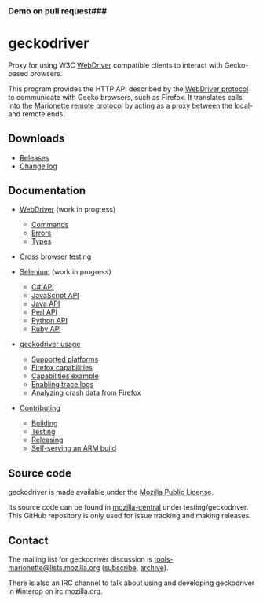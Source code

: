 ### Demo on pull request###
geckodriver
===========

Proxy for using W3C [WebDriver] compatible clients to interact with
Gecko-based browsers.

This program provides the HTTP API described by the [WebDriver
protocol] to communicate with Gecko browsers, such as Firefox.  It
translates calls into the [Marionette remote protocol] by acting
as a proxy between the local- and remote ends.

[WebDriver protocol]: https://w3c.github.io/webdriver/#protocol
[Marionette remote protocol]: https://firefox-source-docs.mozilla.org/testing/marionette/
[WebDriver]: https://developer.mozilla.org/en-US/docs/Web/WebDriver


Downloads
---------

* [Releases](https://github.com/mozilla/geckodriver/releases/latest)
* [Change log](https://searchfox.org/mozilla-central/source/testing/geckodriver/CHANGES.md)


Documentation
-------------

* [WebDriver] (work in progress)
  * [Commands](https://developer.mozilla.org/en-US/docs/Web/WebDriver/Commands)
  * [Errors](https://developer.mozilla.org/en-US/docs/Web/WebDriver/Errors)
  * [Types](https://developer.mozilla.org/en-US/docs/Web/WebDriver/Types)

* [Cross browser testing](https://developer.mozilla.org/en-US/docs/Learn/Tools_and_testing/Cross_browser_testing)

* [Selenium](https://seleniumhq.github.io/docs/) (work in progress)
  * [C# API](https://seleniumhq.github.io/selenium/docs/api/dotnet/)
  * [JavaScript API](https://seleniumhq.github.io/selenium/docs/api/javascript/)
  * [Java API](https://seleniumhq.github.io/selenium/docs/api/java/)
  * [Perl API](https://metacpan.org/pod/Selenium::Remote::Driver)
  * [Python API](https://seleniumhq.github.io/selenium/docs/api/py/)
  * [Ruby API](https://seleniumhq.github.io/selenium/docs/api/rb/)

* [geckodriver usage](https://firefox-source-docs.mozilla.org/testing/geckodriver/Usage.html)
  * [Supported platforms](https://firefox-source-docs.mozilla.org/testing/geckodriver/Support.html)
  * [Firefox capabilities](https://firefox-source-docs.mozilla.org/testing/geckodriver/Capabilities.html)
  * [Capabilities example](https://firefox-source-docs.mozilla.org/testing/geckodriver/Capabilities.html#capabilities-example)
  * [Enabling trace logs](https://firefox-source-docs.mozilla.org/testing/geckodriver/TraceLogs.html)
  * [Analyzing crash data from Firefox](https://firefox-source-docs.mozilla.org/testing/geckodriver/CrashReports.html)

* [Contributing](https://firefox-source-docs.mozilla.org/testing/geckodriver/#for-developers)
  * [Building](https://firefox-source-docs.mozilla.org/testing/geckodriver/Building.html)
  * [Testing](https://firefox-source-docs.mozilla.org/testing/geckodriver/Testing.html)
  * [Releasing](https://firefox-source-docs.mozilla.org/testing/geckodriver/Releasing.html)
  * [Self-serving an ARM build](https://firefox-source-docs.mozilla.org/testing/geckodriver/ARM.html)


Source code
-----------

geckodriver is made available under the [Mozilla Public License].

Its source code can be found in [mozilla-central] under testing/geckodriver.
This GitHub repository is only used for issue tracking and making releases.

[source code]: https://hg.mozilla.org/mozilla-unified/file/tip/testing/geckodriver
[Mozilla Public License]: https://www.mozilla.org/en-US/MPL/2.0/
[mozilla-central]: https://hg.mozilla.org/mozilla-central/file/tip/testing/geckodriver


Contact
-------

The mailing list for geckodriver discussion is
tools-marionette@lists.mozilla.org ([subscribe], [archive]).

There is also an IRC channel to talk about using and developing
geckodriver in #interop on irc.mozilla.org.

[subscribe]: https://lists.mozilla.org/listinfo/tools-marionette
[archive]: https://lists.mozilla.org/pipermail/tools-marionette/
